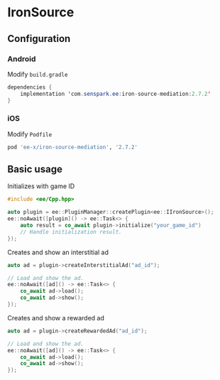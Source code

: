 # IronSource
## Configuration
### Android
Modify `build.gradle`
```java
dependencies {
    implementation 'com.senspark.ee:iron-source-mediation:2.7.2'
}
```

### iOS
Modify `Podfile`
```ruby
pod 'ee-x/iron-source-mediation', '2.7.2'
```

## Basic usage
Initializes with game ID
```cpp
#include <ee/Cpp.hpp>

auto plugin = ee::PluginManager::createPlugin<ee::IIronSource>();
ee::noAwait([plugin]() -> ee::Task<> {
    auto result = co_await plugin->initialize("your_game_id")
    // Handle initialization result.
});
```

Creates and show an interstitial ad
```cpp
auto ad = plugin->createInterstitialAd("ad_id");

// Load and show the ad.
ee::noAwait([ad]() -> ee::Task<> {
    co_await ad->load();
    co_await ad->show();
});
```

Creates and show a rewarded ad
```cpp
auto ad = plugin->createRewardedAd("ad_id");

// Load and show the ad.
ee::noAwait([ad]() -> ee::Task<> {
    co_await ad->load();
    co_await ad->show();
});
```